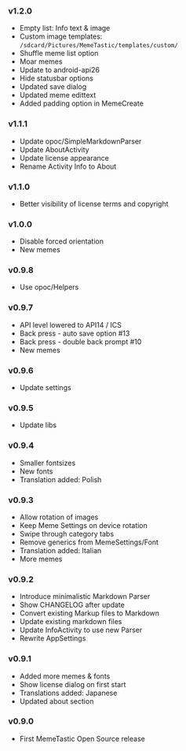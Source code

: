 ### v1.2.0
- Empty list: Info text & image
- Custom image templates: `/sdcard/Pictures/MemeTastic/templates/custom/`
- Shuffle meme list option
- Moar memes
- Update to android-api26
- Hide statusbar options
- Updated save dialog
- Updated meme edittext
- Added padding option in MemeCreate

### v1.1.1
- Update opoc/SimpleMarkdownParser
- Update AboutActivity
- Update license appearance
- Rename Activity Info to About

### v1.1.0
- Better visibility of license terms and copyright

### v1.0.0
- Disable forced orientation
- New memes

### v0.9.8
- Use opoc/Helpers

### v0.9.7
- API level lowered to API14 / ICS
- Back press - auto save option #13
- Back press - double back prompt #10
- New memes 

### v0.9.6
- Update settings

### v0.9.5
- Update libs

### v0.9.4
- Smaller fontsizes
- New fonts
- Translation added: Polish

### v0.9.3
- Allow rotation of images
- Keep Meme Settings on device rotation
- Swipe through category tabs
- Remove generics from MemeSettings/Font
- Translation added: Italian
- More memes

### v0.9.2
- Introduce minimalistic Markdown Parser
- Show CHANGELOG after update
- Convert existing Markup files to Markdown
- Update existing markdown files
- Update InfoActivity to use new Parser
- Rewrite AppSettings

### v0.9.1
- Added more memes & fonts
- Show license dialog on first start
- Translations added: Japanese
- Updated about section

### v0.9.0
- First MemeTastic Open Source release
